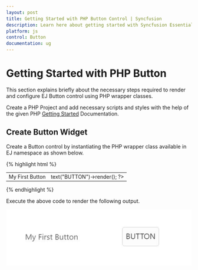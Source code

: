 ```yaml
---
layout: post
title: Getting Started with PHP Button Control | Syncfusion
description: Learn here about getting started with Syncfusion Essential PHP Button Control, its elements, and more.
platform: js
control: Button
documentation: ug
---
```


# Getting Started with PHP Button

This section explains briefly about the necessary steps required to render and configure EJ Button control using PHP wrapper classes.

Create a PHP Project and add necessary scripts and styles with the help of the given PHP [Getting Started](https://help.syncfusion.com/php/getting-started) Documentation.


## Create Button Widget

Create a Button control by instantiating the PHP wrapper class available in EJ namespace as shown below.

{% highlight html %}

<table>
    <tr>
        <td >My First Button</td>
        <td>
            <?php
            $button =  new EJ\Button("myButton");
            echo $button ->text("BUTTON")->render();
            ?>
        </td>
    </tr>
</table>


{% endhighlight %}

Execute the above code to render the following output.

![Create Button Widget in PHP](/php/Button/Getting-Started_images/Getting-Started_img1.JPG)
